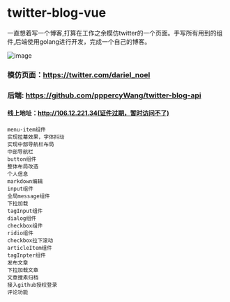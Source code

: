 # twitter-blog-vue

一直想着写一个博客,打算在工作之余模仿twitter的一个页面。手写所有用到的组件,后端使用golang进行开发，完成一个自己的博客。

![image](https://github.com/pppercyWang/twitter-blog-vue/blob/master/src/assets/img/desc.gif)

### 模仿页面：https://twitter.com/dariel_noel 

### 后端: https://github.com/pppercyWang/twitter-blog-api

#### 线上地址：http://106.12.221.34(证件过期，暂时访问不了)


```
menu-item组件
实现拉幕效果，字体抖动
实现中部导航栏布局
中部导航栏
button组件
整体布局改造
个人信息
markdown编辑 
input组件
全局message组件 
下拉加载
tagInput组件
dialog组件
checkbox组件 
ridio组件 
checkbox拉下滚动
articleItem组件
tagInpter组件
发布文章
下拉加载文章
文章搜素归档
接入github授权登录
评论功能
```




